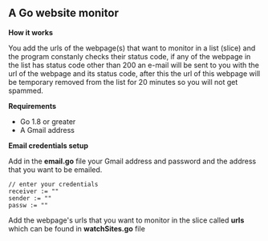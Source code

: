 ## A Go website monitor

**How it works**

You add the urls of the webpage(s) that want to monitor in a list (slice) and the program constanly checks their status code,
 if any of the webpage in the list has status code other than 200 an e-mail will be sent to you with the url of the webpage and its status code, after this the url of this webpage will be temporary  removed from the list for 20 minutes so you will not get spammed.

**Requirements**

- Go 1.8 or greater
- A Gmail address

**Email credentials setup**

Add in the **email.go** file your Gmail address and password and the address that you want to be emailed.

```
// enter your credentials
receiver := ""
sender := ""
passw := ""
```

Add the webpage's urls that you want to monitor in the slice called **urls** which can be found in **watchSites.go** file
